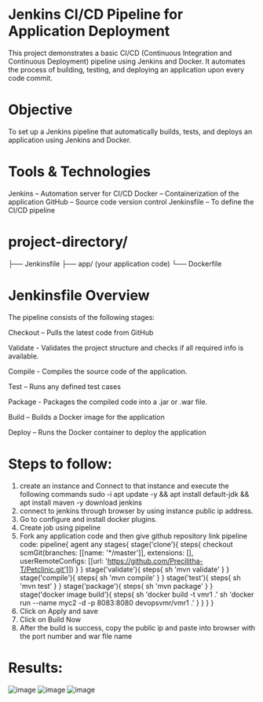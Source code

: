 # Jenkins CI/CD Pipeline for Application Deployment
This project demonstrates a basic CI/CD (Continuous Integration and Continuous Deployment) pipeline using Jenkins and Docker. It automates the process of building, testing, and deploying an application upon every code commit.

# Objective 
To set up a Jenkins pipeline that automatically builds, tests, and deploys an application using Jenkins and Docker.

# Tools & Technologies

Jenkins – Automation server for CI/CD
Docker – Containerization of the application
GitHub – Source code version control
Jenkinsfile – To define the CI/CD pipeline

# project-directory/

├── Jenkinsfile
├── app/ (your application code)
└── Dockerfile

# Jenkinsfile Overview

The pipeline consists of the following stages:

Checkout – Pulls the latest code from GitHub

Validate - Validates the project structure and checks if all required info is available.

Compile - Compiles the source code of the application.

Test – Runs any defined test cases

Package - Packages the compiled code into a .jar or .war file.

Build – Builds a Docker image for the application

Deploy – Runs the Docker container to deploy the application

# Steps to follow:

1. create an instance and Connect to that instance and execute the following commands
   sudo -i
   apt update -y && apt install default-jdk && apt install maven -y
   download jenkins
2. connect to jenkins through browser by using instance public ip address.
3. Go to configure and install docker plugins.
4. Create job using pipeline
5. Fork any application code and then give github repository link 
   pipeline code: pipeline{
    agent any
    stages{
        stage('clone'){
            steps{
                checkout scmGit(branches: [[name: '*/master']], extensions: [], userRemoteConfigs: [[url: 'https://github.com/Precilitha-T/Petclinic.git']])
            }
        }
        stage('validate'){
            steps{
                sh  'mvn validate'
            }
        }
        stage('compile'){
            steps{
                sh  'mvn compile'
            }
        }
        stage('test'){
            steps{
                sh  'mvn test'
            }
        }
        stage('package'){
            steps{
                sh  'mvn package'
            }
        }
        stage('docker image build'){
            steps{
                sh 'docker build -t vmr1 .'
                sh 'docker run --name myc2 -d -p 8083:8080 devopsvmr/vmr1 .'
            }
        }
    }
}
6. Click on Apply and save
7. Click on Build Now
8. After the build is success, copy the public ip and paste into browser with the port number and war file name

# Results:

![image](https://github.com/user-attachments/assets/6a27c4bf-d7ac-47b5-952a-a229779d0ee5)
![image](https://github.com/user-attachments/assets/7e1c1357-6228-43bb-b341-12b93aacb7fb)
![image](https://github.com/user-attachments/assets/b47e6ab1-5d81-4f9a-bed0-705dd6d710b8)


